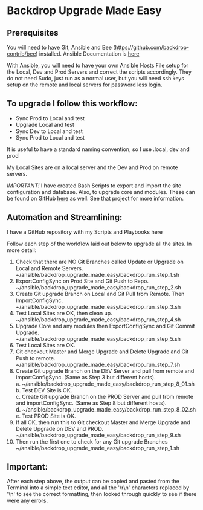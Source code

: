 # Backdrop Upgrade Made Easy

## Prerequisites

You will need to have Git, Ansible and Bee (https://github.com/backdrop-contrib/bee) installed. Ansible Documentation is [here](https://docs.ansible.com/ansible/latest/index.html)

With Ansible, you will need to have your own Ansible Hosts File setup for the Local, Dev and Prod Servers and correct the scripts accordingly. They do not need Sudo, just run as a normal user, but you will need ssh keys setup on the remote and local servers for password less login.

## To upgrade I follow this workflow:

- Sync Prod to Local and test
- Upgrade Local and test
- Sync Dev to Local and test
- Sync Prod to Local and test

It is useful to have a standard naming convention, so I use <SiteName>.local, <SiteName>dev and <SiteName>prod

My Local Sites are on a local server and the Dev and Prod on remote servers.

*IMPORTANT!*
I have created Bash Scripts to export and import the site configuration and database. Also, to upgrade core and modules. These can be found on GitHub [here](https://github.com/TheMetMan/backdrop-web-install) as well. See that project for more information.

## Automation and Streamlining:

I have a GitHub repository with my Scripts and Playbooks here

Follow each step of the workflow laid out below to upgrade all the sites.
In more detail:

1. Check that there are NO Git Branches called Update or Upgrade on Local and Remote Servers.  
    ~/ansible/backdrop\_upgrade\_made\_easy/backdrop\_run\_step_1.sh
2. ExportConfigSync on Prod Site and Git Push to Repo.  
~/ansible/backdrop_upgrade_made_easy/backdrop_run_step_2.sh
3. Create Git upgrade Branch on Local and Git Pull from Remote. Then ImportConfigSync.  
    ~/ansible/backdrop_upgrade_made_easy/backdrop_run_step_3.sh
4. Test Local Sites are OK, then clean up.  
   ~/ansible/backdrop_upgrade_made_easy/backdrop_run_step_4.sh
5. Upgrade Core and any modules then ExportConfigSync and Git Commit Upgrade.  
    ~/ansible/backdrop_upgrade_made_easy/backdrop_run_step_5.sh
6. Test Local Sites are OK.
7. Git checkout Master and Merge Upgrade and Delete Upgrade and Git Push to remote.  
    ~/ansible/backdrop_upgrade_made_easy/backdrop_run_step_7.sh
8. Create Git upgrade Branch on the DEV Server and pull from remote and importConfigSync. (Same as Step 3 but different hosts).  
    a. ~/ansible/backdrop_upgrade_made_easy/backdrop_run_step_8_01.sh  
    b. Test DEV Site is OK.  
    c. Create Git upgrade Branch on the PROD Server and pull from remote and importConfigSync. (Same as Step 8 but different hosts).  
    d. ~/ansible/backdrop_upgrade_made_easy/backdrop_run_step_8_02.sh  
    e. Test PROD Site is OK.  
9. If all OK, then run this to Git checkout Master and Merge Upgrade and Delete Upgrade on DEV and PROD.  
     ~/ansible/backdrop_upgrade_made_easy/backdrop_run_step_9.sh
10. Then run the first one to check for any Git upgrade Branches  
     ~/ansible/backdrop_upgrade_made_easy/backdrop_run_step_1.sh

## Important:

After each step above, the output can be copied and pasted from the Terminal into a simple text editor, and all the '\r\n' characters replaced by '\n' to see the correct formatting, then looked through quickly to see if there were any errors.


